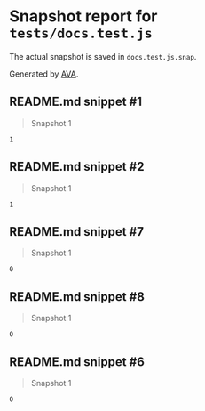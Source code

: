 # Snapshot report for `tests/docs.test.js`

The actual snapshot is saved in `docs.test.js.snap`.

Generated by [AVA](https://avajs.dev).

## README.md snippet #1

> Snapshot 1

    1

## README.md snippet #2

> Snapshot 1

    1

## README.md snippet #7

> Snapshot 1

    0

## README.md snippet #8

> Snapshot 1

    0

## README.md snippet #6

> Snapshot 1

    0
